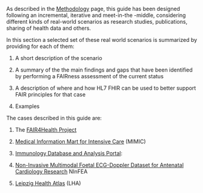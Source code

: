 As described in the [Methodology](methodology.html) page, this guide has
been designed following an incremental, iterative and meet-in-the
-middle, considering different kinds of real-world scenarios as research
studies, publications, sharing of health data and others.

In this section a selected set of these real world scenarios is
summarized by providing for each of them:

1.  A short description of the scenario

2.  A summary of the the main findings and gaps that have been
    identified by performing a FAIRness assessment of the current status

3.  A description of where and how HL7 FHIR can be used to better
    support FAIR principles for that case

4.  Examples

The cases described in this guide are:

1.  The [FAIR4Health Project](FAIR4Health.html)

2.  [Medical Information Mart for Intensive Care](mimic.html) (MIMIC)

3.  [Immunology Database and Analysis Portal](immPort.html):

4.  [Non-Invasive Multimodal Foetal ECG-Doppler Dataset for Antenatal
    Cardiology Research](ninfea.html) NInFEA

5.  [Leipzig Health Atlas](leipzigHealthAtlas.html) (LHA)
